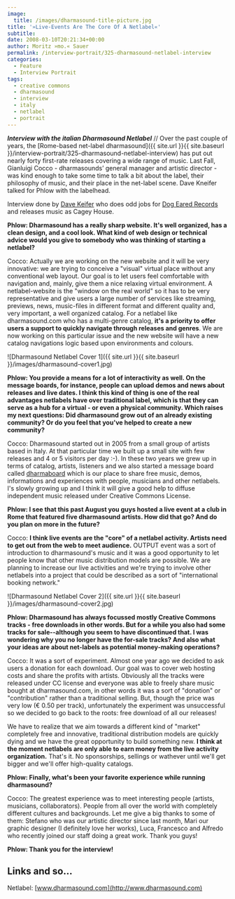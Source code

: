 ```yaml
---
image:
  title: /images/dharmasound-title-picture.jpg
title: '»Live-Events Are The Core Of A Netlabel«'
subtitle: 
date: 2008-03-10T20:21:34+00:00
author: Moritz »mo.« Sauer
permalink: /interview-portrait/325-dharmasound-netlabel-interview
categories:
  - Feature
  - Interview Portrait
tags:
  - creative commons
  - dharmasound
  - interview
  - italy
  - netlabel
  - portrait
---
```

***Interview with the italian Dharmasound Netlabel*** // Over the past couple of years, the [Rome-based net-label dharmasound]({{ site.url }}{{ site.baseurl }}/interview-portrait/325-dharmasound-netlabel-interview) has put out nearly forty first-rate releases covering a wide range of music. Last Fall, Gianluigi Cocco - dharmasounds’ general manager and artistic director - was kind enough to take some time to talk a bit about the label, their philosophy of music, and their place in the net-label scene. Dave Kneifer talked for Phlow with the labelhead.<!--more-->

<div class="author-info">
  <p>
    Interview done by <a href="http://cageyhouse.com">Dave Keifer</a> who does odd jobs for <a href="http://www.dog-eared-records.com/">Dog Eared Records</a> and releases music as Cagey House.
  </p>
</div>

**Phlow: Dharmasound has a really sharp website. It's well organized, has a clean design, and a cool look. What kind of web design or technical advice would you give to somebody who was thinking of starting a netlabel?**

<div class="interview-answer">
  <p>
    Cocco: Actually we are working on the new website and it will be very innovative: we are trying to conceive a "visual" virtual place without any conventional web layout. Our goal is to let users feel comfortable with navigation and, mainly, give them a nice relaxing virtual environment. A netlabel-website is the "window on the real world" so it has to be very representative and give users a large number of services like streaming, previews, news, music-files in different format and different quality and, very important, a well organized catalog. For a netlabel like dharmasound.com who has a multi-genre catalog, <strong>it's a priority to offer users a support to quickly navigate through releases and genres</strong>. We are now working on this particular issue and the new website will have a new catalog navigations logic based upon environments and colours.
  </p>
</div>

![Dharmasound Netlabel Cover 1]({{ site.url }}{{ site.baseurl }}/images/dharmasound-cover1.jpg)

**Phlow: You provide a means for a lot of interactivity as well. On the message boards, for instance, people can upload demos and news about releases and live dates. I think this kind of thing is one of the real advantages netlabels have over traditional label, which is that they can serve as a hub for a virtual - or even a physical community. Which raises my next questions: Did dharmasound grow out of an already existing community? Or do you feel that you've helped to create a new community?**

<div class="interview-answer">
  <p>
    Cocco: Dharmasound started out in 2005 from a small group of artists based in Italy. At that particular time we built up a small site with few releases and 4 or 5 visitors per day :-). In these two years we grew up in terms of catalog, artists, listeners and we also started a message board called <a href="http://www.dharmaboard.com">dharmaboard</a> which is our place to share free music, demos, informations and experiences with people, musicians and other netlabels. I's slowly growing up and I think it will give a good help to diffuse independent music released under Creative Commons License.
  </p>
</div>

**Phlow: I see that this past August you guys hosted a live event at a club in Rome that featured five dharmasound artists. How did that go? And do you plan on more in the future?**

<div class="interview-answer">
  <p>
    Cocco: <strong>I think live events are the "core" of a netlabel activity. Artists need to get out from the web to meet audience.</strong> OUTPUT event was a sort of introduction to dharmasound's music and it was a good opportunity to let people know that other music distribution models are possible. We are planning to increase our live activities and we're trying to involve other netlabels into a project that could be described as a sort of "international booking network."
  </p>
</div>

![Dharmasound Netlabel Cover 2]({{ site.url }}{{ site.baseurl }}/images/dharmasound-cover2.jpg)

**Phlow: Dharmasound has always focussed mostly Creative Commons tracks - free downloads in other words. But for a while you also had some tracks for sale--although you seem to have discontinued that. I was wondering why you no longer have the for-sale tracks? And also what your ideas are about net-labels as potential money-making operations?**

<div class="interview-answer">
  <p>
    Cocco: It was a sort of experiment. Almost one year ago we decided to ask users a donation for each download. Our goal was to cover web hosting costs and share the profits with artists. Obviously all the tracks were released under CC license and everyone was able to freely share music bought at dharmasound.com, in other words it was a sort of "donation" or "contribution" rather than a traditional selling. But, though the price was very low (€ 0.50 per track), unfortunately the experiment was unsuccessful so we decided to go back to the roots: free download of all our releases!
  </p>
  
  <p>
    We have to realize that we aim towards a different kind of "market" completely free and innovative, traditional distribution models are quickly dying and we have the great opportunity to build something new. <strong>I think at the moment netlabels are only able to earn money from the live activity organization.</strong> That's it. No sponsorships, sellings or wathever until we'll get bigger and we'll offer high-quality catalogs.
  </p>
</div>

**Phlow: Finally, what's been your favorite experience while running dharmasound?**

<div class="interview-answer">
  <p>
    Cocco: The greatest experience was to meet interesting people (artists, musicians, collaborators). People from all over the world with completely different cultures and backgrounds. Let me give a big thanks to some of them: Stefano who was our artistic director since last month, Mari our graphic designer (I definitely love her works), Luca, Francesco and Alfredo who recently joined our staff doing a great work. Thank you guys!
  </p>
</div>

**Phlow: Thank you for the interview!**

## Links and so...

Netlabel: [www.dharmasound.com](http://www.dharmasound.com)